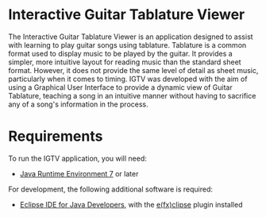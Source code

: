 Interactive Guitar Tablature Viewer
====
The Interactive Guitar Tablature Viewer is an application designed to assist with learning to play guitar songs using tablature. Tablature is a common format used to display music to be played by the guitar. It provides a simpler, more intuitive layout for reading music than the standard sheet format. However, it does not provide the same level of detail as sheet music, particularly when it comes to timing. IGTV was developed with the aim of using a Graphical User Interface to provide a dynamic view of Guitar Tablature, teaching a song in an intuitive manner without having to sacrifice any of a song's information in the process.

Requirements
==
To run the IGTV application, you will need:
  * [Java Runtime Environment 7](http://www.oracle.com/technetwork/java/javase/downloads/java-se-jre-7-download-432155.html) or later

For development, the following additional software is required:
  * [Eclipse IDE for Java Developers](https://www.eclipse.org/downloads/packages/eclipse-ide-java-developers/keplersr2), with the [e(fx)clipse](http://www.eclipse.org/efxclipse/index.html) plugin installed
